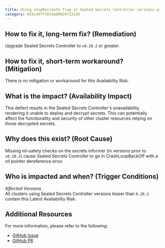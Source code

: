 ```yaml
---
title: Using skipRecreate flag in Sealed Secrets Controller versions prior to 0.20.2 causes CrashLoopBackOff
category: 655c49ff76fdad0024723139
---
```


## How to fix it, long-term fix? (Remediation)

Upgrade Sealed Secrets Controller to `v0.20.2` or greater.

## How to fix it, short-term workaround? (Mitigation)

There is no mitigation or workaround for this Availability Risk.

## What is the impact? (Availability Impact)

This defect results in the Sealed Secrets Controller's unavailability rendering it unable to deploy and decrypt secrets. This can potentially affect the functionality and security of other cluster resources relying on those decrypted secrets.

## Why does this exist? (Root Cause)

Missing nil-safety checks on the secrets informer (in versions prior to `v0.20.2`) cause Sealed Secrets Controller to go in CrashLoopBackOff with a nil pointer dereference error.

## Who is impacted and when? (Trigger Conditions)

_Affected Versions_  
All clusters using Sealed Secrets Controller versions lesser than `0.20.2` contain this Latent Availability Risk.

## Additional Resources

For more information, please refer to the following:

- [GitHub Issue](https://github.com/bitnami-labs/sealed-secrets/issues/1151)
- [GitHub PR](https://github.com/bitnami-labs/sealed-secrets/pull/1152)